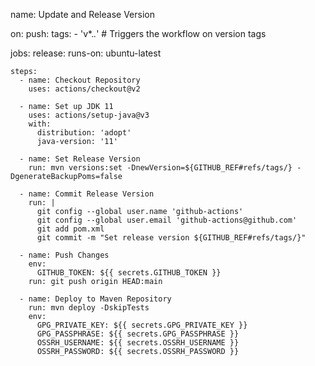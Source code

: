 name: Update and Release Version

on:
  push:
    tags:
      - 'v*.*.*'  # Triggers the workflow on version tags

jobs:
  release:
    runs-on: ubuntu-latest

    steps:
      - name: Checkout Repository
        uses: actions/checkout@v2

      - name: Set up JDK 11
        uses: actions/setup-java@v3
        with:
          distribution: 'adopt'
          java-version: '11'

      - name: Set Release Version
        run: mvn versions:set -DnewVersion=${GITHUB_REF#refs/tags/} -DgenerateBackupPoms=false

      - name: Commit Release Version
        run: |
          git config --global user.name 'github-actions'
          git config --global user.email 'github-actions@github.com'
          git add pom.xml
          git commit -m "Set release version ${GITHUB_REF#refs/tags/}"

      - name: Push Changes
        env:
          GITHUB_TOKEN: ${{ secrets.GITHUB_TOKEN }}
        run: git push origin HEAD:main

      - name: Deploy to Maven Repository
        run: mvn deploy -DskipTests
        env:
          GPG_PRIVATE_KEY: ${{ secrets.GPG_PRIVATE_KEY }}
          GPG_PASSPHRASE: ${{ secrets.GPG_PASSPHRASE }}
          OSSRH_USERNAME: ${{ secrets.OSSRH_USERNAME }}
          OSSRH_PASSWORD: ${{ secrets.OSSRH_PASSWORD }}
